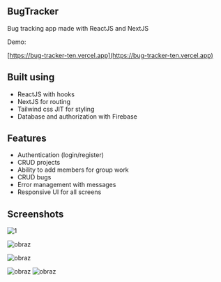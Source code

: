 
## BugTracker
Bug tracking app made with ReactJS and NextJS

Demo:

[https://bug-tracker-ten.vercel.app](https://bug-tracker-ten.vercel.app) 


## Built using

- ReactJS with hooks
- NextJS for routing
- Tailwind css JIT for styling
- Database and authorization with Firebase

## Features
- Authentication (login/register)
- CRUD projects
- Ability to add members for group work
- CRUD bugs
- Error management with messages
- Responsive UI for all screens

## Screenshots

![1](https://user-images.githubusercontent.com/29351496/112819260-ae57bb00-9084-11eb-94da-20f633c11201.jpg)

![obraz](https://user-images.githubusercontent.com/29351496/112819392-d6471e80-9084-11eb-9006-b80acd9470ca.png)

![obraz](https://user-images.githubusercontent.com/29351496/112819498-f2e35680-9084-11eb-9b13-5721f989a961.png)

![obraz](https://user-images.githubusercontent.com/29351496/112819584-055d9000-9085-11eb-9ec8-6ff690f4073d.png)
![obraz](https://user-images.githubusercontent.com/29351496/112820086-8e74c700-9085-11eb-9094-227ee60d6ade.png)
